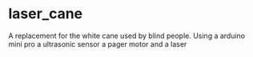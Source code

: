 # laser_cane
A replacement for the white cane used by blind people. Using a arduino mini pro a ultrasonic sensor a pager motor and a laser

